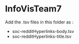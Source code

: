 # InfoVisTeam7

Add the .tsv files in this folder as :
- soc-redditHyperlinks-body.tsv
- soc-redditHyperlinks-title.tsv
